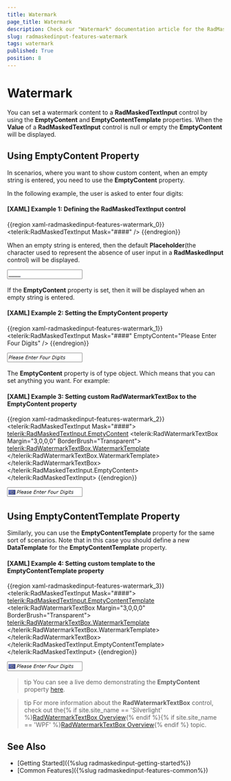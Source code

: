 ```yaml
---
title: Watermark
page_title: Watermark
description: Check our "Watermark" documentation article for the RadMaskedInput WPF control.
slug: radmaskedinput-features-watermark
tags: watermark
published: True
position: 8
---
```


# Watermark

You can set a watermark content to a __RadMaskedTextInput__ control by using the __EmptyContent__ and __EmptyContentTemplate__ properties. When the __Value__ of a __RadMaskedTextInput__ control is null or empty the __EmptyContent__ will be displayed.			

## Using EmptyContent Property

In scenarios, where you want to show custom content, when an empty string is entered, you need to use the __EmptyContent__ property.				

In the following example, the user is asked to enter four digits:

#### __[XAML] Example 1: Defining the RadMaskedTextInput control__
{{region xaml-radmaskedinput-features-watermark_0}}
	<telerik:RadMaskedTextInput Mask="####" />
{{endregion}}

When an empty string is entered, then the default __Placeholder__(the character used to represent the absence of user input in a __RadMaskedInput__ control) will be displayed.				

![](images/RadMaskedTextBox_Features_Watermark_Default.png)

If the __EmptyContent__ property is set, then it will be displayed when an empty string is entered.				

#### __[XAML] Example 2: Setting the EmptyContent property__
{{region xaml-radmaskedinput-features-watermark_1}}
	<telerik:RadMaskedTextInput Mask="####" EmptyContent="Please Enter Four Digits" />
{{endregion}}

![](images/RadMaskedTextBox_Features_Watermark_Customized.png)

The __EmptyContent__ property is of type object. Which means that you can set anything you want. For example:				

#### __[XAML] Example 3: Setting custom RadWatermarkTextBox to the EmptyContent property__
{{region xaml-radmaskedinput-features-watermark_2}}
	<telerik:RadMaskedTextInput Mask="####">
	    <telerik:RadMaskedTextInput.EmptyContent>
	        <telerik:RadWatermarkTextBox Margin="3,0,0,0" BorderBrush="Transparent">
	            <telerik:RadWatermarkTextBox.WatermarkTemplate>
	                <DataTemplate>
	                    <StackPanel Orientation="Horizontal">
	                        <Image Source="/Example;component/Images/EURFlag.png" />
	                        <TextBlock Margin="3,0,0,0" Text="Please Enter Four Digits" />
	                    </StackPanel>
	                </DataTemplate>
	            </telerik:RadWatermarkTextBox.WatermarkTemplate>
	        </telerik:RadWatermarkTextBox>
	    </telerik:RadMaskedTextInput.EmptyContent>
	</telerik:RadMaskedTextInput>
{{endregion}}

![](images/RadMaskedTextBox_Features_Watermark_WatermarkTextBox_Default.png)

## Using EmptyContentTemplate Property

Similarly, you can use the __EmptyContentTemplate__ property for the same sort of scenarios. Note that in this case you should define a new __DataTemplate__ for the __EmptyContentTemplate__ property.				

#### __[XAML] Example 4: Setting custom template to the EmptyContentTemplate property__
{{region xaml-radmaskedinput-features-watermark_3}}
	<telerik:RadMaskedTextInput Mask="####">
	    <telerik:RadMaskedTextInput.EmptyContentTemplate>
	        <DataTemplate>
	            <telerik:RadWatermarkTextBox Margin="3,0,0,0" BorderBrush="Transparent">
	                <telerik:RadWatermarkTextBox.WatermarkTemplate>
	                    <DataTemplate>
	                        <StackPanel Orientation="Horizontal">
	                                    <Image Source="/Example;component/Images/EURFlag.png" />
	                            <TextBlock Margin="3,0,0,0"
	                                        Text="Please Enter Four Digits" />
	                        </StackPanel>
	                    </DataTemplate>
	                </telerik:RadWatermarkTextBox.WatermarkTemplate>
	            </telerik:RadWatermarkTextBox>
	        </DataTemplate>
	    </telerik:RadMaskedTextInput.EmptyContentTemplate>
	</telerik:RadMaskedTextInput>
{{endregion}}

![](images/RadMaskedTextBox_Features_Watermark_WatermarkTextBox_Customized.png)

>tip You can see a live demo demonstrating the __EmptyContent__ property [here](https://demos.telerik.com/silverlight/#MaskedInput/MaskedTextInput).				

>tip For more information about the __RadWatermarkTextBox__ control, check out the{% if site.site_name == 'Silverlight' %}[RadWatermarkTextBox Overview](http://www.telerik.com/help/silverlight/radwatermarktextbox-overview.html){% endif %}{% if site.site_name == 'WPF' %}[RadWatermarkTextBox Overview](http://www.telerik.com/help/wpf/radwatermarktextbox-overview.html){% endif %} topic.				

## See Also
 * [Getting Started]({%slug radmaskedinput-getting-started%})
 * [Common Features]({%slug radmaskedinput-features-common%})